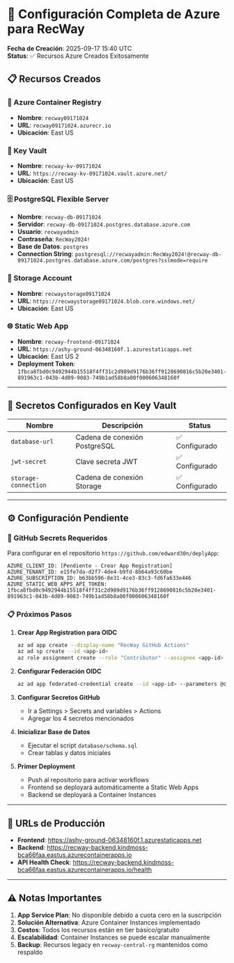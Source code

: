 # 🚀 Configuración Completa de Azure para RecWay

**Fecha de Creación**: 2025-09-17 15:40 UTC  
**Status**: ✅ Recursos Azure Creados Exitosamente

## 📋 Recursos Creados

### 🔹 Azure Container Registry
- **Nombre**: `recway09171024`
- **URL**: `recway09171024.azurecr.io`
- **Ubicación**: East US

### 🔑 Key Vault
- **Nombre**: `recway-kv-09171024`
- **URL**: `https://recway-kv-09171024.vault.azure.net/`
- **Ubicación**: East US

### 🗄️ PostgreSQL Flexible Server
- **Nombre**: `recway-db-09171024`
- **Servidor**: `recway-db-09171024.postgres.database.azure.com`
- **Usuario**: `recwayadmin`
- **Contraseña**: `RecWay2024!`
- **Base de Datos**: `postgres`
- **Connection String**: `postgresql://recwayadmin:RecWay2024!@recway-db-09171024.postgres.database.azure.com/postgres?sslmode=require`

### 💾 Storage Account
- **Nombre**: `recwaystorage09171024`
- **URL**: `https://recwaystorage09171024.blob.core.windows.net/`
- **Ubicación**: East US

### 🌐 Static Web App
- **Nombre**: `recway-frontend-09171024`
- **URL**: `https://ashy-ground-06348160f.1.azurestaticapps.net`
- **Ubicación**: East US 2
- **Deployment Token**: `1fbca8fbd0c9492944b15518f4ff31c2d989d9176b36ff9128690816c5b20e3401-891963c1-043b-4d09-9083-749b1ad58b8a00f000606348160f`

---

## 🔐 Secretos Configurados en Key Vault

| Nombre | Descripción | Status |
|--------|-------------|--------|
| `database-url` | Cadena de conexión PostgreSQL | ✅ Configurado |
| `jwt-secret` | Clave secreta JWT | ✅ Configurado |
| `storage-connection` | Cadena de conexión Storage | ✅ Configurado |

---

## ⚙️ Configuración Pendiente

### 🐙 GitHub Secrets Requeridos
Para configurar en el repositorio `https://github.com/edward30n/deplyApp`:

```
AZURE_CLIENT_ID: [Pendiente - Crear App Registration]
AZURE_TENANT_ID: e15fe7da-d2f7-4de4-b9fd-8b64a93c60be
AZURE_SUBSCRIPTION_ID: b63bb596-8e31-4ce3-83c3-fd6fa633e446
AZURE_STATIC_WEB_APPS_API_TOKEN: 1fbca8fbd0c9492944b15518f4ff31c2d989d9176b36ff9128690816c5b20e3401-891963c1-043b-4d09-9083-749b1ad58b8a00f000606348160f
```

### 📋 Próximos Pasos

1. **Crear App Registration para OIDC**
   ```bash
   az ad app create --display-name "RecWay GitHub Actions"
   az ad sp create --id <app-id>
   az role assignment create --role "Contributor" --assignee <app-id> --scope /subscriptions/b63bb596-8e31-4ce3-83c3-fd6fa633e446/resourceGroups/recway-rg
   ```

2. **Configurar Federación OIDC**
   ```bash
   az ad app federated-credential create --id <app-id> --parameters @credential.json
   ```

3. **Configurar Secretos GitHub**
   - Ir a Settings > Secrets and variables > Actions
   - Agregar los 4 secretos mencionados

4. **Inicializar Base de Datos**
   - Ejecutar el script `database/schema.sql`
   - Crear tablas y datos iniciales

5. **Primer Deployment**
   - Push al repositorio para activar workflows
   - Frontend se deployará automáticamente a Static Web Apps
   - Backend se deployará a Container Instances

---

## 🎯 URLs de Producción

- **Frontend**: https://ashy-ground-06348160f.1.azurestaticapps.net
- **Backend**: https://recway-backend.kindmoss-bca66faa.eastus.azurecontainerapps.io
- **API Health Check**: https://recway-backend.kindmoss-bca66faa.eastus.azurecontainerapps.io/health

---

## ⚠️ Notas Importantes

1. **App Service Plan**: No disponible debido a cuota cero en la suscripción
2. **Solución Alternativa**: Azure Container Instances implementado
3. **Costos**: Todos los recursos están en tier básico/gratuito
4. **Escalabilidad**: Container Instances se puede escalar manualmente
5. **Backup**: Recursos legacy en `recway-central-rg` mantenidos como respaldo